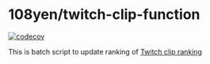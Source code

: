 # 108yen/twitch-clip-function

[![codecov](https://codecov.io/gh/108yen/twitch-clip-function/graph/badge.svg?token=UYDX2U08FC)](https://codecov.io/gh/108yen/twitch-clip-function)

This is batch script to update ranking of [Twitch clip ranking](https://www.twitchclipsranking.com/)
